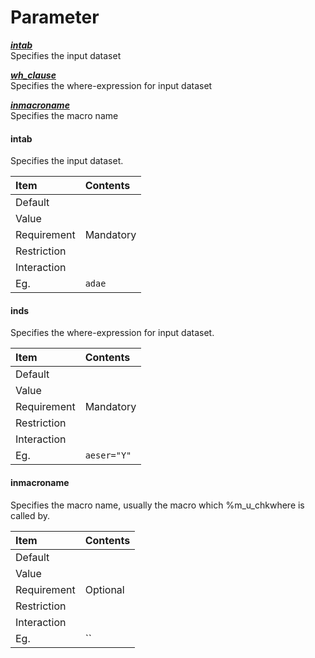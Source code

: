 # Parameter

[***intab***](#intab) <br>
  Specifies the input dataset

[***wh_clause***](#wh_clause) <br>
  Specifies the where-expression for input dataset

[***inmacroname***](#inmacroname) <br>
  Specifies the macro name
 

#### intab
Specifies the input dataset.

Item|Contents
:---|:---
Default|
Value|
Requirement|Mandatory
Restriction|
Interaction|
Eg.|`adae`


#### inds
Specifies the where-expression for input dataset.

Item|Contents
:---|:---
Default|
Value|
Requirement|Mandatory
Restriction|
Interaction|
Eg.|`aeser="Y"`


#### inmacroname
Specifies the macro name, usually the macro which %m_u_chkwhere is called by.

Item|Contents
:---|:---
Default|
Value|
Requirement|Optional
Restriction|
Interaction|
Eg.|``